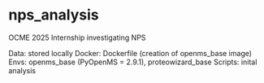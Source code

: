 # nps_analysis
OCME 2025 Internship investigating NPS

Data: stored locally
Docker: Dockerfile (creation of openms_base image)
Envs: openms_base (PyOpenMS = 2.9.1), proteowizard_base
Scripts: inital analysis
